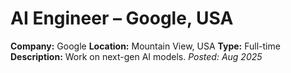 # AI Engineer – Google, USA
**Company:** Google
**Location:** Mountain View, USA
**Type:** Full-time
**Description:** Work on next-gen AI models.
*Posted: Aug 2025*